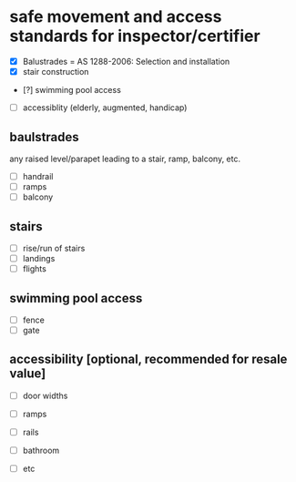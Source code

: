 # safe movement and access standards for inspector/certifier

  - [x] Balustrades =  AS 1288-2006: Selection and installation
  - [x] stair construction 
  - [?] swimming pool access 
  - [ ] accessiblity (elderly, augmented, handicap)

## baulstrades 
any raised level/parapet leading to a stair, ramp, balcony, etc.
 - [ ] handrail
 - [ ] ramps
 - [ ] balcony

## stairs

 - [ ] rise/run of stairs
 - [ ] landings
 - [ ] flights

## swimming pool access

 - [ ] fence
 - [ ] gate

## accessibility [optional, recommended for resale value]

 - [ ] door widths
 - [ ] ramps
 - [ ] rails
 - [ ] bathroom
 - [ ] etc

